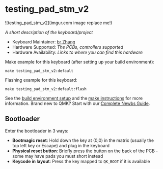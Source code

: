 # testing_pad_stm_v2

![testing_pad_stm_v2](imgur.com image replace me!)

*A short description of the keyboard/project*

* Keyboard Maintainer: [br Zhang](https://github.com/NethengeicWE)
* Hardware Supported: *The PCBs, controllers supported*
* Hardware Availability: *Links to where you can find this hardware*

Make example for this keyboard (after setting up your build environment):

    make testing_pad_stm_v2:default

Flashing example for this keyboard:

    make testing_pad_stm_v2:default:flash

See the [build environment setup](https://docs.qmk.fm/#/getting_started_build_tools) and the [make instructions](https://docs.qmk.fm/#/getting_started_make_guide) for more information. Brand new to QMK? Start with our [Complete Newbs Guide](https://docs.qmk.fm/#/newbs).

## Bootloader

Enter the bootloader in 3 ways:

* **Bootmagic reset**: Hold down the key at (0,0) in the matrix (usually the top left key or Escape) and plug in the keyboard
* **Physical reset button**: Briefly press the button on the back of the PCB - some may have pads you must short instead
* **Keycode in layout**: Press the key mapped to `QK_BOOT` if it is available
